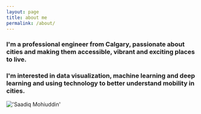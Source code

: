 ```yaml
---
layout: page
title: about me
permalink: /about/
---
```


### I'm a professional engineer from Calgary, passionate about cities and making them accessible, vibrant and exciting places to live.

### I'm interested in data visualization, machine learning and deep learning and using technology to better understand mobility in cities.

!['Saadiq Mohiuddin'](https://s3-us-west-2.amazonaws.com/smohiudd.github.co/profile_picture.png)

